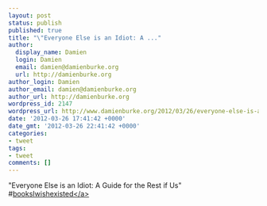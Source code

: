 ```yaml
---
layout: post
status: publish
published: true
title: "\"Everyone Else is an Idiot: A ..."
author:
  display_name: Damien
  login: Damien
  email: damien@damienburke.org
  url: http://damienburke.org
author_login: Damien
author_email: damien@damienburke.org
author_url: http://damienburke.org
wordpress_id: 2147
wordpress_url: http://www.damienburke.org/2012/03/26/everyone-else-is-an-idiot-a/
date: '2012-03-26 17:41:42 +0000'
date_gmt: '2012-03-26 22:41:42 +0000'
categories:
- tweet
tags:
- tweet
comments: []
---
```

<p>"Everyone Else is an Idiot: A Guide for the Rest if Us" #<a href="http:&#47;&#47;search.twitter.com&#47;search?q=%23booksIwishexisted" class="aktt_hashtag">booksIwishexisted<&#47;a></p>
